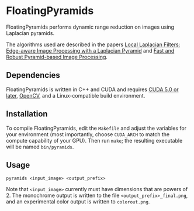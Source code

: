 FloatingPyramids
================

FloatingPyramids performs dynamic range reduction on images using Laplacian
pyramids.

The algorithms used are described in the papers [Local Laplacian Filters:
Edge-aware Image Processing with a Laplacian
Pyramid](http://people.csail.mit.edu/sparis/publi/2011/siggraph/) and [Fast and
Robust Pyramid-based Image
Processing](http://dspace.mit.edu/handle/1721.1/67030).

Dependencies
------------
FloatingPyramids is written in C++ and CUDA and requires [CUDA 5.0 or
later](https://developer.nvidia.com/cuda-toolkit), [OpenCV](http://opencv.org/),
and a Linux-compatible build environment.

Installation
------------
To compile FloatingPyramids, edit the `Makefile` and adjust the variables for
your environment (most importantly, choose `CUDA_ARCH` to match the compute
capability of your GPU).  Then run `make`; the resulting executable will be
named `bin/pyramids`.

Usage
-----
    pyramids <input_image> <output_prefix>

Note that `<input_image>` currently must have dimensions that are powers of 2.
The monochrome output is written to the file `<output_prefix>_final.png`, and
an experimental color output is written to `colorout.png`.

